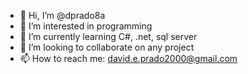 - 👋 Hi, I’m @dprado8a
- 👀 I’m interested in programming
- 🌱 I’m currently learning C#, .net, sql server
- 💞️ I’m looking to collaborate on any project
- 📫 How to reach me: david.e.prado2000@gmail.com

<!---
dprado8a/dprado8a is a ✨ special ✨ repository because its `README.md` (this file) appears on your GitHub profile.
You can click the Preview link to take a look at your changes.
--->
